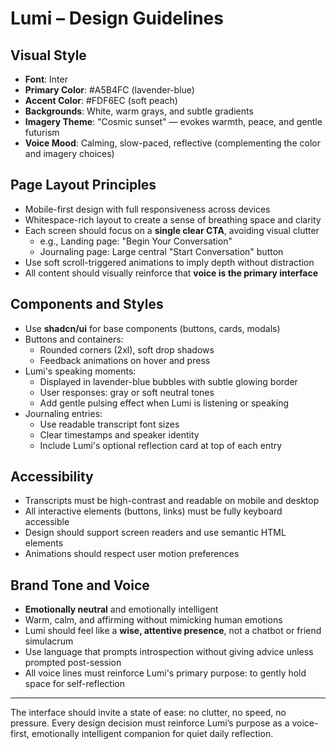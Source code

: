 # Lumi – Design Guidelines

## Visual Style
- **Font**: Inter
- **Primary Color**: #A5B4FC (lavender-blue)
- **Accent Color**: #FDF6EC (soft peach)
- **Backgrounds**: White, warm grays, and subtle gradients
- **Imagery Theme**: "Cosmic sunset" — evokes warmth, peace, and gentle futurism
- **Voice Mood**: Calming, slow-paced, reflective (complementing the color and imagery choices)

## Page Layout Principles
- Mobile-first design with full responsiveness across devices
- Whitespace-rich layout to create a sense of breathing space and clarity
- Each screen should focus on a **single clear CTA**, avoiding visual clutter  
  - e.g., Landing page: "Begin Your Conversation"  
  - Journaling page: Large central "Start Conversation" button
- Use soft scroll-triggered animations to imply depth without distraction
- All content should visually reinforce that **voice is the primary interface**

## Components and Styles
- Use **shadcn/ui** for base components (buttons, cards, modals)
- Buttons and containers:
  - Rounded corners (2xl), soft drop shadows
  - Feedback animations on hover and press
- Lumi's speaking moments:
  - Displayed in lavender-blue bubbles with subtle glowing border
  - User responses: gray or soft neutral tones
  - Add gentle pulsing effect when Lumi is listening or speaking
- Journaling entries:
  - Use readable transcript font sizes
  - Clear timestamps and speaker identity
  - Include Lumi's optional reflection card at top of each entry

## Accessibility
- Transcripts must be high-contrast and readable on mobile and desktop
- All interactive elements (buttons, links) must be fully keyboard accessible
- Design should support screen readers and use semantic HTML elements
- Animations should respect user motion preferences

## Brand Tone and Voice
- **Emotionally neutral** and emotionally intelligent
- Warm, calm, and affirming without mimicking human emotions
- Lumi should feel like a **wise, attentive presence**, not a chatbot or friend simulacrum
- Use language that prompts introspection without giving advice unless prompted post-session
- All voice lines must reinforce Lumi's primary purpose: to gently hold space for self-reflection

---

The interface should invite a state of ease: no clutter, no speed, no pressure. Every design decision must reinforce Lumi’s purpose as a voice-first, emotionally intelligent companion for quiet daily reflection.
